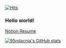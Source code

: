 [![Hits](https://hits.seeyoufarm.com/api/count/incr/badge.svg?url=https%3A%2F%2Fgithub.com%2F95rolacnia&count_bg=%2379C83D&title_bg=%23555555&icon=&icon_color=%23E7E7E7&title=hits&edge_flat=false)](https://hits.seeyoufarm.com)

### Hello world!
[Notion Resume](https://polished-cruiser-979.notion.site/8c0d3b8bdedb4dc6b1b72f94a71cddc5)

[![95rolacnia's GitHub stats](https://github-readme-stats.vercel.app/api?username=95rolancia&count_private=true&show_icons=true)](https://github.com/anuraghazra/github-readme-stats)
